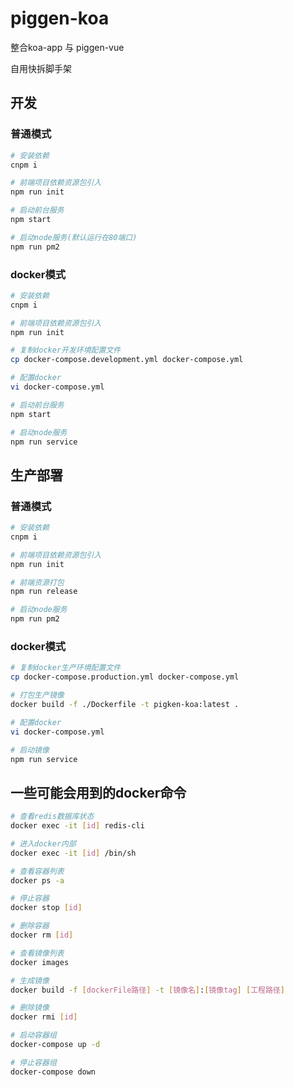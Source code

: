 # piggen-koa

整合koa-app 与 piggen-vue

自用快拆脚手架

## 开发

### 普通模式

```sh
# 安装依赖
cnpm i

# 前端项目依赖资源包引入
npm run init

# 启动前台服务
npm start

# 启动node服务(默认运行在80端口)
npm run pm2
```

### docker模式

```sh
# 安装依赖
cnpm i

# 前端项目依赖资源包引入
npm run init

# 复制docker开发环境配置文件
cp docker-compose.development.yml docker-compose.yml

# 配置docker
vi docker-compose.yml

# 启动前台服务
npm start

# 启动node服务
npm run service
```

## 生产部署

### 普通模式

```sh
# 安装依赖
cnpm i

# 前端项目依赖资源包引入
npm run init

# 前端资源打包
npm run release

# 启动node服务
npm run pm2
```

### docker模式

```sh
# 复制docker生产环境配置文件
cp docker-compose.production.yml docker-compose.yml

# 打包生产镜像
docker build -f ./Dockerfile -t pigken-koa:latest .

# 配置docker
vi docker-compose.yml

# 启动镜像
npm run service
```

## 一些可能会用到的docker命令

```sh
# 查看redis数据库状态
docker exec -it [id] redis-cli

# 进入docker内部
docker exec -it [id] /bin/sh

# 查看容器列表
docker ps -a

# 停止容器
docker stop [id]

# 删除容器
docker rm [id]

# 查看镜像列表
docker images

# 生成镜像
docker build -f [dockerFile路径] -t [镜像名]:[镜像tag] [工程路径]

# 删除镜像
docker rmi [id]

# 启动容器组
docker-compose up -d

# 停止容器组
docker-compose down
```

